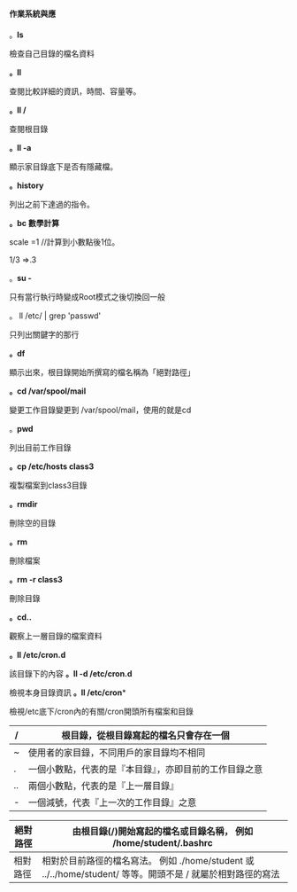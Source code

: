 #### 作業系統與應

。**ls** 

檢查自己目錄的檔名資料

**。ll**

查閱比較詳細的資訊，時間、容量等。

**。ll /**

查閱根目錄

**。ll -a**

顯示家目錄底下是否有隱藏檔。

**。history**

列出之前下達過的指令。

**。bc 數學計算**

scale =1 //計算到小數點後1位。

1/3 =>.3

。**su -**

只有當行執行時變成Root模式之後切換回一般 

。 ll /etc/ | grep 'passwd'

只列出關鍵字的那行

**。df**

顯示出來，根目錄開始所撰寫的檔名稱為「絕對路徑」

**。cd /var/spool/mail**

變更工作目錄變更到 /var/spool/mail，使用的就是cd

。**pwd**

列出目前工作目錄 

**。cp /etc/hosts class3**

複製檔案到class3目錄

**。rmdir**

刪除空的目錄

**。rm**

刪除檔案

**。rm -r class3**

刪除目錄

**。cd..**

觀察上一層目錄的檔案資料

**。ll /etc/cron.d**

該目錄下的內容 
**。ll -d /etc/cron.d**

檢視本身目錄資訊
**。ll /etc/cron***

檢視/etc底下/cron內的有關/cron開頭所有檔案和目錄

| /   | 根目錄，從根目錄寫起的檔名只會存在一個         |
| --- | --------------------------- |
| ~   | 使用者的家目錄，不同用戶的家目錄均不相同        |
| .   | 一個小數點，代表的是『本目錄』，亦即目前的工作目錄之意 |
| ..  | 兩個小數點，代表的是『上一層目錄』           |
| -   | 一個減號，代表『上一次的工作目錄』之意         |

| 絕對路徑 | 由根目錄(/)開始寫起的檔名或目錄名稱， 例如 /home/student/.bashrc                              |
| ---- | -------------------------------------------------------------------------- |
| 相對路徑 | 相對於目前路徑的檔名寫法。 例如 ./home/student 或 ../../home/student/ 等等。開頭不是 / 就屬於相對路徑的寫法 |












